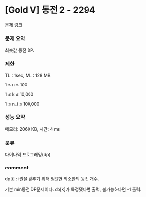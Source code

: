 
# [Gold V] 동전 2 - 2294

[문제 링크](https://www.acmicpc.net/problem/2294)

### 문제 요약

<p> 최솟값 동전 DP. </p>

### 제한

TL : 1sec, ML : 128 MB

1 ≤ n ≤ 100

1 ≤ k ≤ 10,000

1 ≤ n_i ≤ 100,000

### 성능 요약

메모리: 2060 KB, 시간: 4 ms

### 분류

다이나믹 프로그래밍(dp)

### comment

dp[i] : i원을 맞추기 위해 필요한 최소한의 동전 개수.

기본 min동전 DP문제이다. dp[k]가 특정됐다면 출력, 불가능하다면 -1 출력.
